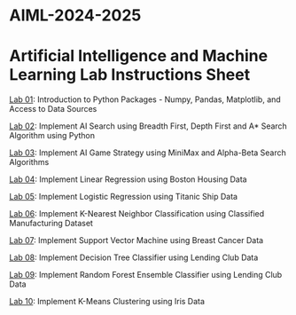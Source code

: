 # AIML-2024-2025 
# Artificial Intelligence and Machine Learning Lab Instructions Sheet


[Lab 01](https://github.com/Charan-max654/AIML-2025/blob/main/Lab%3A01.ipynb): Introduction to Python Packages - Numpy, Pandas, Matplotlib, and Access to Data Sources

[Lab 02](https://github.com/Charan-max654/AIML-2025/blob/main/Lab-02.ipynb): Implement AI Search using Breadth First, Depth First and A* Search Algorithm using Python

[Lab 03](https://github.com/Charan-max654/AIML-2025/blob/main/Lab-03.ipynb): Implement AI Game Strategy using MiniMax and Alpha-Beta Search Algorithms

[Lab 04](https://github.com/Charan-max654/AIML-2025/blob/main/Lab-04.ipynb): Implement Linear Regression using Boston Housing Data

[Lab 05](https://github.com/Charan-max654/AIML-2025/blob/main/Lab-05.ipynb): Implement Logistic Regression using Titanic Ship Data

[Lab 06](): Implement K-Nearest Neighbor Classification using Classified Manufacturing Dataset

[Lab 07](): Implement Support Vector Machine using Breast Cancer Data

[Lab 08](): Implement Decision Tree Classifier using Lending Club Data

[Lab 09](): Implement Random Forest Ensemble Classifier using Lending Club Data

[Lab 10](): Implement K-Means Clustering using Iris Data
